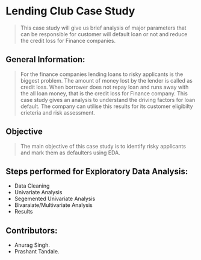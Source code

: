 # Lending Club Case Study

> This case study will give us brief analysis of major parameters that can be responsible for customer will default loan or not and
reduce the credit loss for Finance companies.

## General Information:
> For the finance companies lending loans to risky applicants is the biggest problem.
The amount of money lost by the lender is called as credit loss.
When borrower does not repay loan and runs away with the all loan money, that is the credit loss for Finance company.
> This case study gives an analysis to understand the driving factors for loan default.
The company can utilise this results for its customer eligibilty crieteria and risk assessment. 

## Objective 
> The main objective of this case study is to identify risky applicants and mark them as defaulters using EDA.

## Steps performed for Exploratory Data Analysis:
- Data Cleaning
- Univariate Analysis
- Segemented Univariate Analysis
- Bivaraiate/Multivariate Analysis
- Results   

## Contributors:
- Anurag Singh.
- Prashant Tandale.
